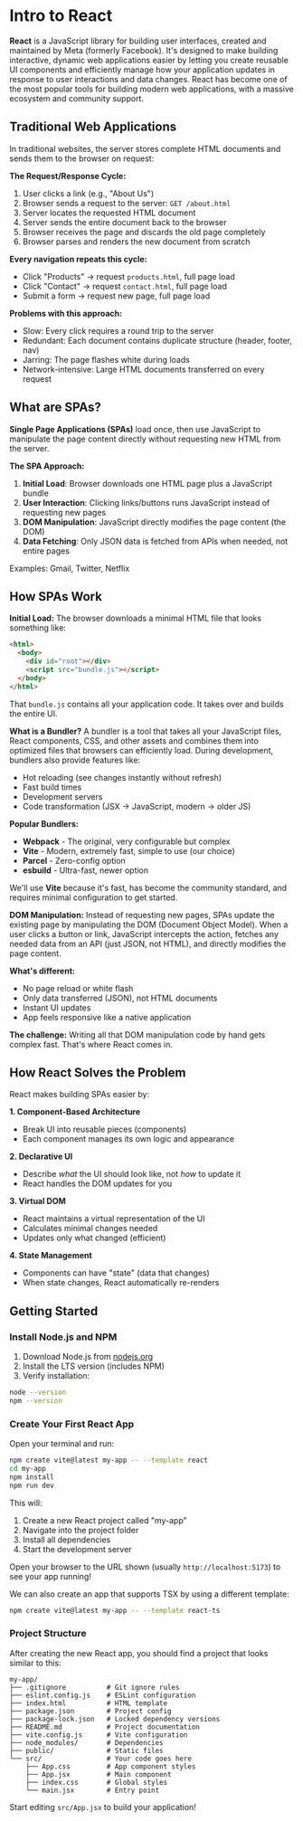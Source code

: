 # Intro to React
**React** is a JavaScript library for building user interfaces, created and maintained by Meta (formerly Facebook). It's designed to make building interactive, dynamic web applications easier by letting you create reusable UI components and efficiently manage how your application updates in response to user interactions and data changes. React has become one of the most popular tools for building modern web applications, with a massive ecosystem and community support.

## Traditional Web Applications

In traditional websites, the server stores complete HTML documents and sends them to the browser on request:

**The Request/Response Cycle:**
1. User clicks a link (e.g., "About Us")
2. Browser sends a request to the server: `GET /about.html`
3. Server locates the requested HTML document
4. Server sends the entire document back to the browser
5. Browser receives the page and discards the old page completely
6. Browser parses and renders the new document from scratch

**Every navigation repeats this cycle:**
- Click "Products" → request `products.html`, full page load
- Click "Contact" → request `contact.html`, full page load
- Submit a form → request new page, full page load

**Problems with this approach:**
- Slow: Every click requires a round trip to the server
- Redundant: Each document contains duplicate structure (header, footer, nav)
- Jarring: The page flashes white during loads
- Network-intensive: Large HTML documents transferred on every request

## What are SPAs?

**Single Page Applications (SPAs)** load once, then use JavaScript to manipulate the page content directly without requesting new HTML from the server.

**The SPA Approach:**
1. **Initial Load**: Browser downloads one HTML page plus a JavaScript bundle
2. **User Interaction**: Clicking links/buttons runs JavaScript instead of requesting new pages
3. **DOM Manipulation**: JavaScript directly modifies the page content (the DOM)
4. **Data Fetching**: Only JSON data is fetched from APIs when needed, not entire pages

Examples: Gmail, Twitter, Netflix

## How SPAs Work

**Initial Load:**
The browser downloads a minimal HTML file that looks something like:
```html
<html>
  <body>
    <div id="root"></div>
    <script src="bundle.js"></script>
  </body>
</html>
```

That `bundle.js` contains all your application code. It takes over and builds the entire UI.

**What is a Bundler?**
A bundler is a tool that takes all your JavaScript files, React components, CSS, and other assets and combines them into optimized files that browsers can efficiently load. During development, bundlers also provide features like:
- Hot reloading (see changes instantly without refresh)
- Fast build times
- Development servers
- Code transformation (JSX → JavaScript, modern → older JS)

**Popular Bundlers:**
- **Webpack** - The original, very configurable but complex
- **Vite** - Modern, extremely fast, simple to use (our choice)
- **Parcel** - Zero-config option
- **esbuild** - Ultra-fast, newer option

We'll use **Vite** because it's fast, has become the community standard, and requires minimal configuration to get started.

**DOM Manipulation:**
Instead of requesting new pages, SPAs update the existing page by manipulating the DOM (Document Object Model). When a user clicks a button or link, JavaScript intercepts the action, fetches any needed data from an API (just JSON, not HTML), and directly modifies the page content.

**What's different:**
- No page reload or white flash
- Only data transferred (JSON), not HTML documents
- Instant UI updates
- App feels responsive like a native application

**The challenge:** Writing all that DOM manipulation code by hand gets complex fast. That's where React comes in.

## How React Solves the Problem

React makes building SPAs easier by:

**1. Component-Based Architecture**
- Break UI into reusable pieces (components)
- Each component manages its own logic and appearance

**2. Declarative UI**
- Describe *what* the UI should look like, not *how* to update it
- React handles the DOM updates for you

**3. Virtual DOM**
- React maintains a virtual representation of the UI
- Calculates minimal changes needed
- Updates only what changed (efficient)

**4. State Management**
- Components can have "state" (data that changes)
- When state changes, React automatically re-renders

## Getting Started

### Install Node.js and NPM

1. Download Node.js from [nodejs.org](https://nodejs.org)
2. Install the LTS version (includes NPM)
3. Verify installation:
```bash
node --version
npm --version
```

### Create Your First React App

Open your terminal and run:

```bash
npm create vite@latest my-app -- --template react
cd my-app
npm install
npm run dev
```

This will:
1. Create a new React project called "my-app"
2. Navigate into the project folder
3. Install all dependencies
4. Start the development server

Open your browser to the URL shown (usually `http://localhost:5173`) to see your app running!

We can also create an app that supports TSX by using a different template:
```bash
npm create vite@latest my-app -- --template react-ts
```

### Project Structure
After creating the new React app, you should find a project that looks similar to this:
```
my-app/
├── .gitignore          # Git ignore rules
├── eslint.config.js    # ESLint configuration
├── index.html          # HTML template
├── package.json        # Project config
├── package-lock.json   # Locked dependency versions
├── README.md           # Project documentation
├── vite.config.js      # Vite configuration
├── node_modules/       # Dependencies
├── public/             # Static files
└── src/                # Your code goes here
    ├── App.css         # App component styles
    ├── App.jsx         # Main component
    ├── index.css       # Global styles
    └── main.jsx        # Entry point
```

Start editing `src/App.jsx` to build your application!
